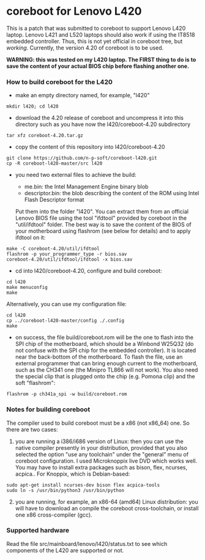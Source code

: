 # coreboot for Lenovo L420

This is a patch that was submitted to coreboot to support Lenovo L420 laptop.
Lenovo L421 and L520 laptops should also work if using the IT8518 embedded 
controller. Thus, this is not yet official in coreboot tree, but *working*.
Currently, the version 4.20 of coreboot is to be used.

**WARNING: this was tested on my L420 laptop. The FIRST thing to do is to
save the content of your actual BIOS chip before flashing another one.**


### How to build coreboot for the L420

* make an empty directory named, for example, "l420"

```
mkdir l420; cd l420
```

* download the 4.20 release of coreboot and uncompress it into this directory
such as you have now the l420/coreboot-4.20 subdirectory

```
tar xfz coreboot-4.20.tar.gz
```

* copy the content of this repository into l420/coreboot-4.20

```
git clone https://github.com/n-p-soft/coreboot-l420.git
cp -R coreboot-l420-master/src l420
```

* you need two external files to achieve the build:
  - me.bin: the Intel Management Engine binary blob
  - descriptor.bin: the blob describing the content of the ROM using 
     Intel Flash Descriptor format

  Put them into the folder "l420". You can extract them from an official Lenovo
  BIOS file using the tool "ifdtool" provided by coreboot in the "util/ifdtool"
  folder. The best way is to save the content of the BIOS of your motherboard
  using flashrom (see below for details) and to apply ifdtool on it:

```
make -C coreboot-4.20/util/ifdtool
flashrom -p your_programmer_type -r bios.sav
coreboot-4.20/util/ifdtool/ifdtool -x bios.sav
```

* cd into l420/coreboot-4.20, configure and build coreboot:

```
cd l420
make menuconfig
make
```

  Alternatively, you can use my configuration file:

```
cd l420
cp ../coreboot-l420-master/config ./.config
make
```

* on success, the file build/coreboot.rom will be the one to flash into the
  SPI chip of the motherboard, which should be a Winbond W25Q32 (do not
  confuse with the SPI chip for the embedded controller). It is located near
  the back-bottom of the motherboard. To flash the file, use an external
  programmer that can bring enough current to the motherboard, such as the
  CH341 one (the Minipro TL866 will not work). You also need the special clip
  that is plugged onto the chip (e.g. Pomona clip) and the soft "flashrom":

```
flashrom -p ch341a_spi -w build/coreboot.rom
```

### Notes for building coreboot

  The compiler used to build coreboot must be a x86 (not x86_64) one. So
there are two cases:

1. you are running a i386/i686 version of Linux: then you can use the
   native compiler presently in your distribution, provided that you also
   selected the option "use any toolchain" under the "general" menu of
   coreboot configuration. I used Microknoppix live DVD which works well.
   You may have to install extra packages such as bison, flex, ncurses,
   acpica.. For Knoppix, which is Debian-based:
```
sudo apt-get install ncurses-dev bison flex acpica-tools
sudo ln -s /usr/bin/python3 /usr/bin/python
```

2. you are running, for example, an x86-64 (amd64) Linux distribution:
   you will have to download an compile the coreboot cross-toolchain, or
   install one x86 cross-compiler (gcc).


### Supported hardware

  Read the file src/mainboard/lenovo/l420/status.txt to see which components
of the L420 are supported or not.

